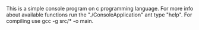 This is a simple console program on c programming language.
For more info about available functions run the "./ConsoleApplication" ant type "help".
For compiling use gcc -g src/* -o main.                 
                  
